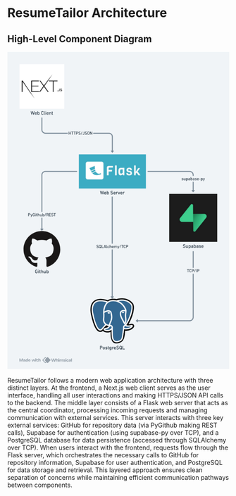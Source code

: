 # ResumeTailor Architecture

## High-Level Component Diagram

![High-Level Component Diagram](static/high_level_component_diagram.png)

ResumeTailor follows a modern web application architecture with three distinct layers. At the frontend, a Next.js web client serves as the user interface, handling all user interactions and making HTTPS/JSON API calls to the backend. The middle layer consists of a Flask web server that acts as the central coordinator, processing incoming requests and managing communication with external services. This server interacts with three key external services: GitHub for repository data (via PyGithub making REST calls), Supabase for authentication (using supabase-py over TCP), and a PostgreSQL database for data persistence (accessed through SQLAlchemy over TCP). When users interact with the frontend, requests flow through the Flask server, which orchestrates the necessary calls to GitHub for repository information, Supabase for user authentication, and PostgreSQL for data storage and retrieval. This layered approach ensures clean separation of concerns while maintaining efficient communication pathways between components.